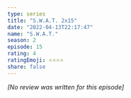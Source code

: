 ```yaml
---
type: series
title: "S.W.A.T. 2x15"
date: "2022-04-13T22:17:47"
name: "S.W.A.T."
season: 2
episode: 15
rating: 4
ratingEmoji: ⭐️⭐️⭐️⭐️
share: false
---
```


*[No review was written for this episode]*
